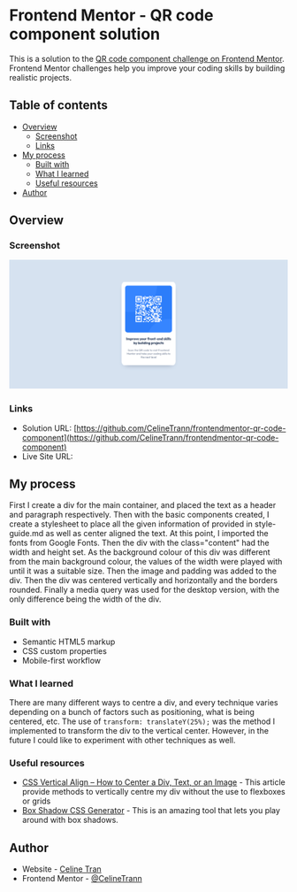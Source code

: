 # Frontend Mentor - QR code component solution

This is a solution to the [QR code component challenge on Frontend Mentor](https://www.frontendmentor.io/challenges/qr-code-component-iux_sIO_H). Frontend Mentor challenges help you improve your coding skills by building realistic projects. 

## Table of contents

- [Overview](#overview)
  - [Screenshot](#screenshot)
  - [Links](#links)
- [My process](#my-process)
  - [Built with](#built-with)
  - [What I learned](#what-i-learned)
  - [Useful resources](#useful-resources)
- [Author](#author)


## Overview

### Screenshot

![Desktop solution](images\final-solution-desktop.png)
<!-- ![Mobile solution](images\final-solution-mobile.png) -->


### Links

- Solution URL: [https://github.com/CelineTrann/frontendmentor-qr-code-component](https://github.com/CelineTrann/frontendmentor-qr-code-component)
- Live Site URL: []()

## My process
First I create a div for the main container, and placed the text as a header and paragraph respectively. Then with the basic components created, I create a stylesheet to place all the given information of provided in style-guide.md as well as center aligned the text. At this point, I imported the fonts from Google Fonts. Then the div with the class="content" had the width and height set. As the background colour of this div was different from the main background colour, the values of the width were played with until it was a suitable size. Then the image and padding was added to the div. Then the div was centered vertically and horizontally and the borders rounded. Finally a media query was used for the desktop version, with the only difference being the width of the div.

### Built with
- Semantic HTML5 markup
- CSS custom properties
- Mobile-first workflow

### What I learned
There are many different ways to centre a div, and every technique varies depending on a bunch of factors such as positioning, what is being centered, etc. The use of `transform: translateY(25%);` was the method I implemented to transform the div to the vertical center. However, in the future I could like to experiment with other techniques as well.


### Useful resources
- [CSS Vertical Align – How to Center a Div, Text, or an Image](https://www.freecodecamp.org/news/css-vertical-align-how-to-center-a-div-text-or-an-image-example-code/) - This article provide methods to vertically centre my div without the use to flexboxes or grids
- [Box Shadow CSS Generator](https://cssgenerator.org/box-shadow-css-generator.html) - This is an amazing tool that lets you play around with box shadows.


## Author
- Website - [Celine Tran](https://github.com/CelineTrann)
- Frontend Mentor - [@CelineTrann](https://www.frontendmentor.io/profile/CelineTrann)

